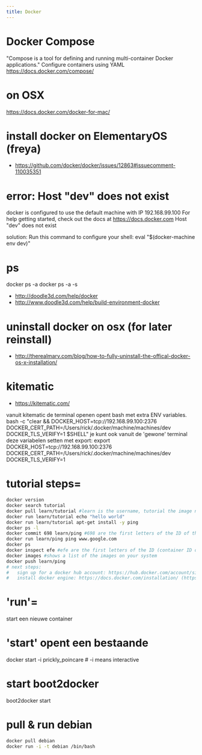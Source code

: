 ```yaml
---
title: Docker
---
```


# Docker Compose
"Compose is a tool for defining and running multi-container Docker applications."
Configure containers using YAML
https://docs.docker.com/compose/

#  on OSX 
https://docs.docker.com/docker-for-mac/

#  install docker on ElementaryOS (freya) 
* https://github.com/docker/docker/issues/12863#issuecomment-110035351

#  error: Host "dev" does not exist
docker is configured to use the default machine with IP 192.168.99.100
For help getting started, check out the docs at https://docs.docker.com
  Host "dev" does not exist
  
solution: Run this command to configure your shell:
  eval "$(docker-machine env dev)"

#  ps 
  docker ps -a
  docker ps -a -s


* http://doodle3d.com/help/docker
* http://www.doodle3d.com/help/build-environment-docker

# uninstall docker on osx (for later reinstall)
* http://therealmarv.com/blog/how-to-fully-uninstall-the-offical-docker-os-x-installation/

# kitematic
* https://kitematic.com/
  
vanuit kitematic de terminal openen opent bash met extra ENV variables.
  bash -c "clear && DOCKER_HOST=tcp://192.168.99.100:2376 DOCKER_CERT_PATH=/Users/rick/.docker/machine/machines/dev DOCKER_TLS_VERIFY=1 $SHELL"
je kunt ook vanuit de 'gewone' terminal deze variabelen setten met export:
  export DOCKER_HOST=tcp://192.168.99.100:2376 DOCKER_CERT_PATH=/Users/rick/.docker/machine/machines/dev DOCKER_TLS_VERIFY=1
  
# tutorial steps=
```bash
docker version
docker search tutorial
docker pull learn/tutorial #learn is the username, tutorial the image name
docker run learn/tutorial echo "hello world"
docker run learn/tutorial apt-get install -y ping
docker ps -l
docker commit 698 learn/ping #698 are the first letters of the ID of the container. This command returns the *image ID*
docker run learn/ping ping www.google.com
docker ps
docker inspect efe #efe are the first letters of the ID (container ID or image ID?)
docker images #shows a list of the images on your system
docker push learn/ping
# next steps:
#   sign up for a docker hub account: https://hub.docker.com/account/signup/
#   install docker engine: https://docs.docker.com/installation/ (https://docs.docker.com/installation/mac/)
```

# 'run'=
start een nieuwe container

# 'start' opent een bestaande
   docker start -i prickly_poincare     # -i means interactive
   
# start boot2docker
  boot2docker start
  
# pull & run debian
```bash
docker pull debian
docker run -i -t debian /bin/bash
```

  
  
